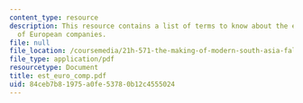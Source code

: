 ```yaml
---
content_type: resource
description: This resource contains a list of terms to know about the establishment
  of European companies.
file: null
file_location: /coursemedia/21h-571-the-making-of-modern-south-asia-fall-2006/84ceb7b81975a0fe53780b12c4555024_est_euro_comp.pdf
file_type: application/pdf
resourcetype: Document
title: est_euro_comp.pdf
uid: 84ceb7b8-1975-a0fe-5378-0b12c4555024
---
```

